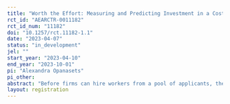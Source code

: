 ```yaml
---
title: "Worth the Effort: Measuring and Predicting Investment in a Costly Application Process"
rct_id: "AEARCTR-0011182"
rct_id_num: "11182"
doi: "10.1257/rct.11182-1.1"
date: "2023-04-07"
status: "in_development"
jel: ""
start_year: "2023-04-10"
end_year: "2023-10-01"
pi: "Alexandra Opanasets"
pi_other:
abstract: "Before firms can hire workers from a pool of applicants, they must attract the right candidates to apply for the job in the first place. On the worker’s side, applying for a job takes time and effort, and (in states where this is legal) sometimes even costs money. While these costs are guaranteed, the desired outcome of an application (a job offer) is usually not; so workers must weigh the real, present cost against the expected future benefit of applying. This project frames applying for a job as a type of investment, and studies how the factors that influence a person’s investment decisions might also affect the decision to apply for a job. We test whether changing the cost of applying for a job affects who decides to apply."
layout: registration
---
```



